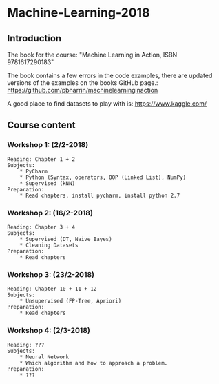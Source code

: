 # Machine-Learning-2018

## Introduction
The book for the course: "Machine Learning in Action, ISBN 9781617290183"

The book contains a few errors in the code examples, there are updated versions of the examples on the books GitHub page.: 
https://github.com/pbharrin/machinelearninginaction

A good place to find datasets to play with is: https://www.kaggle.com/


## Course content
### Workshop 1: (2/2-2018)
    Reading: Chapter 1 + 2
    Subjects:
        * PyCharm
        * Python (Syntax, operators, OOP (Linked List), NumPy)
        * Supervised (kNN)
    Preparation:
        * Read chapters, install pycharm, install python 2.7


### Workshop 2: (16/2-2018)
    Reading: Chapter 3 + 4
    Subjects:
        * Supervised (DT, Naive Bayes)
        * Cleaning Datasets
    Preparation:
        * Read chapters


### Workshop 3: (23/2-2018)
    Reading: Chapter 10 + 11 + 12
    Subjects:
        * Unsupervised (FP-Tree, Apriori)
    Preparation:
        * Read chapters


### Workshop 4: (2/3-2018)
    Reading: ???
    Subjects:
        * Neural Network
        * Which algorithm and how to approach a problem.
    Preparation:
        * ???
